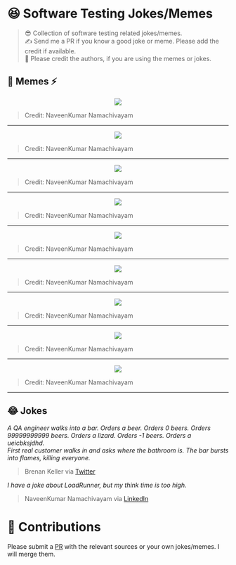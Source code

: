 # 😆 Software Testing Jokes/Memes

> 😎 Collection of software testing related jokes/memes.  
> ✍ Send me a PR if you know a good joke or meme. Please add the credit if available.  
> 🙏 Please credit the authors, if you are using the memes or jokes.


## 🎨 Memes ⚡

<p align="center">
  <img src="https://raw.githubusercontent.com/QAInsights/Testing-Jokes-Memes/master/memes/Kernel.jpg" />
</p>

> Credit: NaveenKumar Namachivayam

***

<p align="center">
  <img src="https://raw.githubusercontent.com/QAInsights/Testing-Jokes-Memes/master/memes/NoCoding.jpg" />
</p>

> Credit: NaveenKumar Namachivayam

***

<p align="center">
  <img src="https://raw.githubusercontent.com/QAInsights/Testing-Jokes-Memes/master/memes/GruPlan.jpg" />
</p>

> Credit: NaveenKumar Namachivayam

***

<p align="center">
  <img src="https://raw.githubusercontent.com/QAInsights/Testing-Jokes-Memes/master/memes/GarbageCollection.jpg" />
</p>

> Credit: NaveenKumar Namachivayam

***

<p align="center">
  <img src="https://raw.githubusercontent.com/QAInsights/Testing-Jokes-Memes/master/memes/AppPerformance.jpg" />
</p>

> Credit: NaveenKumar Namachivayam

***

<p align="center">
  <img src="https://raw.githubusercontent.com/QAInsights/Testing-Jokes-Memes/master/memes/LoadVsServer.jpg" />
</p>

> Credit: NaveenKumar Namachivayam

***

<p align="center">
  <img src="https://raw.githubusercontent.com/QAInsights/Testing-Jokes-Memes/master/memes/PT-Experience.jpg" />
</p>

> Credit: NaveenKumar Namachivayam

***

<p align="center">
  <img src="https://raw.githubusercontent.com/QAInsights/Testing-Jokes-Memes/master/memes/Selenium.jpg" />
</p>

> Credit: NaveenKumar Namachivayam

***

<p align="center">
  <img src="https://raw.githubusercontent.com/QAInsights/Testing-Jokes-Memes/master/memes/RTVsErrors.jpg" />
</p>

> Credit: NaveenKumar Namachivayam

***

## 😂 Jokes

*A QA engineer walks into a bar. Orders a beer. Orders 0 beers. Orders 99999999999 beers. Orders a lizard. Orders -1 beers. Orders a ueicbksjdhd.  
First real customer walks in and asks where the bathroom is. The bar bursts into flames, killing everyone.*

> <p align="left">Brenan Keller via <a href="https://twitter.com/brenankeller/status/1068615953989087232?lang=en">Twitter</a></p>

*I have a joke about LoadRunner, but my think time is too high.*  
> <p align="left">NaveenKumar Namachivayam via <a href="https://www.linkedin.com/posts/naveenkumarn_loadrunner-performancetesting-activity-6696591926348582912-Mu1K/">LinkedIn</a></p>


# 🙏 Contributions

Please submit a [PR](https://github.com/QAInsights/Testing-Jokes-Memes/pulls) with the relevant sources or your own jokes/memes. I will merge them.
